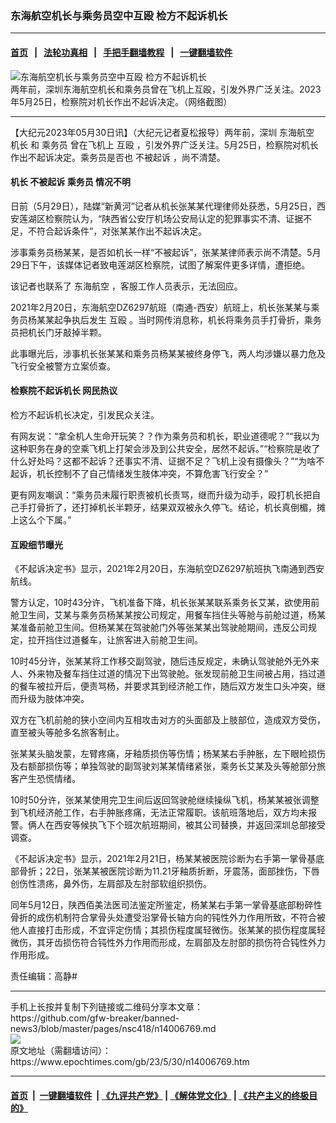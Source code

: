 ### 东海航空机长与乘务员空中互殴 检方不起诉机长
------------------------

#### [首页](https://github.com/gfw-breaker/banned-news3/blob/master/README.md) &nbsp;&nbsp;|&nbsp;&nbsp; [法轮功真相](https://github.com/begood0513/basic/blob/master/README.md)  &nbsp;&nbsp;|&nbsp;&nbsp; [手把手翻墙教程](https://github.com/gfw-breaker/guides/wiki)  &nbsp;&nbsp;|&nbsp;&nbsp; [一键翻墙软件](https://github.com/gfw-breaker/nogfw/blob/master/README.md)  



<div><img alt="东海航空机长与乘务员空中互殴 检方不起诉机长" class="attachment-djy_600_400 size-djy_600_400 wp-post-image" src="https://i.epochtimes.com/assets/uploads/2023/05/id14006845-Collage-Maker-30-May-2023-05-37-PM-1154.jpg"/>
<div class="caption">
 两年前，深圳东海航空机长和乘务员曾在飞机上互殴，引发外界广泛关注。2023年5月25日，检察院对机长作出不起诉决定。（网络截图）
</div></div><hr/>


<div><p>
 【大纪元2023年05月30日讯】（大纪元记者夏松报导）两年前，深圳
 <ok href="https://www.epochtimes.com/gb/tag/%E4%B8%9C%E6%B5%B7%E8%88%AA%E7%A9%BA.html">
  东海航空
 </ok>
 <ok href="https://www.epochtimes.com/gb/tag/%E6%9C%BA%E9%95%BF.html">
  机长
 </ok>
 和
 <ok href="https://www.epochtimes.com/gb/tag/%E4%B9%98%E5%8A%A1%E5%91%98.html">
  乘务员
 </ok>
 曾在飞机上
 <ok href="https://www.epochtimes.com/gb/tag/%E4%BA%92%E6%AE%B4.html">
  互殴
 </ok>
 ，引发外界广泛关注。5月25日，检察院对机长作出不起诉决定。乘务员是否也
 <ok href="https://www.epochtimes.com/gb/tag/%E4%B8%8D%E8%A2%AB%E8%B5%B7%E8%AF%89.html">
  不被起诉
 </ok>
 ，尚不清楚。
</p>
<h4>
 <ok href="https://www.epochtimes.com/gb/tag/%E6%9C%BA%E9%95%BF.html">
  机长
 </ok>
 <ok href="https://www.epochtimes.com/gb/tag/%E4%B8%8D%E8%A2%AB%E8%B5%B7%E8%AF%89.html">
  不被起诉
 </ok>
 <ok href="https://www.epochtimes.com/gb/tag/%E4%B9%98%E5%8A%A1%E5%91%98.html">
  乘务员
 </ok>
 情况不明
</h4>
<p>
 日前（5月29日），陆媒“新黄河”记者从机长张某某代理律师处获悉，5月25日，西安莲湖区检察院认为，“陕西省公安厅机场公安局认定的犯罪事实不清、证据不足，不符合起诉条件”，对张某某作出不起诉决定。
</p>
<p>
 涉事乘务员杨某某，是否如机长一样“不被起诉”，张某某律师表示尚不清楚。5月29日下午，该媒体记者致电莲湖区检察院，试图了解案件更多详情，遭拒绝。
</p>
<p>
 该记者也联系了
 <ok href="https://www.epochtimes.com/gb/tag/%E4%B8%9C%E6%B5%B7%E8%88%AA%E7%A9%BA.html">
  东海航空
 </ok>
 ，客服工作人员表示，无法回应。
</p>
<p>
 2021年2月20日，东海航空DZ6297航班（南通-西安）航班上，机长张某某与乘务员杨某某起争执后发生
 <ok href="https://www.epochtimes.com/gb/tag/%E4%BA%92%E6%AE%B4.html">
  互殴
 </ok>
 。当时网传消息称，机长将乘务员手打骨折，乘务员把机长门牙敲掉半颗。
</p>
<p>
 此事曝光后，涉事机长张某某和乘务员杨某某被终身停飞，两人均涉嫌以暴力危及飞行安全被警方立案侦查。
</p>
<h4>
 检察院不起诉机长 网民热议
</h4>
<p>
 检方不起诉机长决定，引发民众关注。
</p>
<p>
 有网友说：“拿全机人生命开玩笑？？作为乘务员和机长，职业道德呢？”“我以为这种职务在身的空乘飞机上打架会涉及到公共安全，居然不起诉。”“检察院是收了什么好处吗？这都不起诉？还事实不清、证据不足？飞机上没有摄像头？”“为啥不起诉，机长控制不了自己情绪发生肢体冲突，不算危害飞行安全？”
</p>
<p>
 更有网友嘲讽：“乘务员未履行职责被机长责骂，继而升级为动手，殴打机长把自己手打骨折了，还打掉机长半颗牙，结果双双被永久停飞。结论，机长真倒楣，摊上这么个下属。”
</p>
<h4>
 互殴细节曝光
</h4>
<p>
 《不起诉决定书》显示，2021年2月20日，东海航空DZ6297航班执飞南通到西安航线。
</p>
<p>
 警方认定，10时43分许，飞机准备下降，机长张某某联系乘务长艾某，欲使用前舱卫生间，艾某与乘务员杨某某按公司规定，用餐车挡住头等舱与前舱过道，杨某某准备前舱卫生间。但杨某某在驾驶舱门外等张某某出驾驶舱期间，违反公司规定，拉开挡住过道餐车，让旅客进入前舱卫生间。
</p>
<p>
 10时45分许，张某某将工作移交副驾驶，随后违反规定，未确认驾驶舱外无外来人、外来物及餐车挡住过道的情况下出驾驶舱。张发现前舱卫生间被占用，挡过道的餐车被拉开后，便责骂杨，并要求其到经济舱工作，随后双方发生口头冲突，继而升级为肢体冲突。
</p>
<p>
 双方在飞机前舱的狭小空间内互相攻击对方的头面部及上肢部位，造成双方受伤，直至被头等舱多名旅客制止。
</p>
<p>
 张某某头脑发蒙，左臂疼痛，牙釉质损伤等伤情；杨某某右手肿胀，左下眼睑损伤及右额部损伤等；单独驾驶的副驾驶刘某某情绪紧张，乘务长艾某及头等舱部分旅客产生恐慌情绪。
</p>
<p>
 10时50分许，张某某使用完卫生间后返回驾驶舱继续操纵飞机，杨某某被张调整到飞机经济舱工作，右手肿胀疼痛，无法正常履职。该航班落地后，双方均未报警。俩人在西安等候执飞下个班次航班期间，被其公司替换，并返回深圳总部接受调查。
</p>
<p>
 《不起诉决定书》显示，2021年2月21日，杨某某被医院诊断为右手第一掌骨基底部骨折；22日，张某某被医院诊断为11.21牙釉质折断，牙震荡，面部挫伤，下唇创伤性溃疡，鼻外伤，左肩部及左肘部软组织损伤。
</p>
<p>
 同年5月12日，陕西佰美法医司法鉴定所鉴定，杨某某右手第一掌骨基底部粉碎性骨折的成伤机制符合掌骨头处遭受沿掌骨长轴方向的钝性外力作用所致，不符合被他人直接打击形成，不宜评定伤情；其损伤程度属轻微伤。张某某的损伤程度属轻微伤，其牙齿损伤符合钝性外力作用而形成，左肩部及左肘部的损伤符合钝性外力作用形成。
</p>
<p>
 责任编辑：高静#
</p>
</div>
<hr/>
手机上长按并复制下列链接或二维码分享本文章：<br/>
https://github.com/gfw-breaker/banned-news3/blob/master/pages/nsc418/n14006769.md <br/>
<a href='https://github.com/gfw-breaker/banned-news3/blob/master/pages/nsc418/n14006769.md'><img src='https://github.com/gfw-breaker/banned-news3/blob/master/pages/nsc418/n14006769.md.png'/></a> <br/>
原文地址（需翻墙访问）：https://www.epochtimes.com/gb/23/5/30/n14006769.htm


------------------------
#### [首页](https://github.com/gfw-breaker/banned-news3/blob/master/README.md) &nbsp;|&nbsp; [一键翻墙软件](https://github.com/gfw-breaker/nogfw/blob/master/README.md) &nbsp;| [《九评共产党》](https://github.com/gfw-breaker/9ping.md/blob/master/README.md#九评之一评共产党是什么) | [《解体党文化》](https://github.com/gfw-breaker/jtdwh.md/blob/master/README.md) | [《共产主义的终极目的》](https://github.com/gfw-breaker/gczydzjmd.md/blob/master/README.md)


<img src='http://gfw-breaker.win/banned-news3/pages/nsc418/n14006769.md' width='0px' height='0px'/>